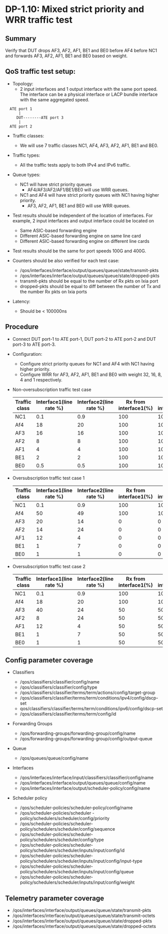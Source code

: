 # DP-1.10: Mixed strict priority and WRR traffic test

## Summary

Verify that DUT drops AF3, AF2, AF1, BE1 and BE0 before AF4 before NC1 and forwards
AF3, AF2, AF1, BE1 and BE0 based on weight.

## QoS traffic test setup:

*   Topology: 
    * 2 input interfaces and 1 output interface with the same port speed. The interface can be a physical interface or LACP bundle interface with the same aggregated speed.

   ```
     ATE port 1
         |
        DUT--------ATE port 3
         |
     ATE port 2
   ```

*   Traffic classes: 
    * We will use 7 traffic classes NC1, AF4, AF3, AF2, AF1, BE1 and BE0.

*   Traffic types:
    * All the traffic tests apply to both IPv4 and IPv6 traffic. 

*   Queue types: 
    * NC1 will have strict priority queues
      * AF4/AF3/AF2/AF1/BE1/BE0 will use WRR queues.
    * NC1 and AF4 will have strict priority queues with NC1 having higher priority.
      * AF3, AF2, AF1, BE1 and BE0 will use WRR queues.

*   Test results should be independent of the location of interfaces. For example, 2 input interfaces and output interface could be located on 
    * Same ASIC-based forwarding engine
    * Different ASIC-based forwarding engine on same line card
    * Different ASIC-based forwarding engine on different line cards

*   Test results should be the same for port speeds 100G and 400G.

*   Counters should be also verified for each test case: 
    * /qos/interfaces/interface/output/queues/queue/state/transmit-pkts
    * /qos/interfaces/interface/output/queues/queue/state/dropped-pkts
    * transmit-pkts should be equal to the number of Rx pkts on Ixia port
    * dropped-pkts should be equal to diff between the number of Tx and the number Rx pkts on Ixia ports

*   Latency:
    * Should be < 100000ns

## Procedure

*   Connect DUT port-1 to ATE port-1, DUT port-2 to ATE port-2 and DUT port-3 to ATE port-3.

*   Configuration:
    * Configure strict priority queues for NC1 and AF4 with NC1 having higher priority.
    * Configure WRR for AF3, AF2, AF1, BE1 and BE0 with weight 32, 16, 8, 4 and 1 respectively.

*   Non-oversubscription traffic test case

    |Traffic class |Interface1(line rate %)|Interface2(line rate %)|Rx from interface1(%)|Rx from interface2(%)|
    |--------------|-----------------------|-----------------------|---------------------|---------------------|
    |   NC1        |  0.1                  | 0.9                   | 100                 | 100                 |
    |   Af4        |  18                   | 20                    | 100                 | 100                 |
    |   AF3        |  16                   | 16                    | 100                 | 100                 |
    |   AF2        |  8                    | 8                     | 100                 | 100                 |
    |   AF1        |  4                    | 4                     | 100                 | 100                 |
    |   BE1        |  2                    | 2                     | 100                 | 100                 |
    |   BE0        |  0.5                  | 0.5                   | 100                 | 100                 |

*   Oversubscription traffic test case 1

    |Traffic class |Interface1(line rate %)|Interface2(line rate %)|Rx from interface1(%)|Rx from interface2(%)|
    |--------------|-----------------------|-----------------------|---------------------|---------------------|
    |   NC1        |  0.1                  | 0.9                   | 100                 | 100                 |
    |   Af4        |  50                   | 49                    | 100                 | 100                 |
    |   AF3        |  20                   | 14                    | 0                   | 0                   |
    |   AF2        |  14                   | 24                    | 0                   | 0                   |
    |   AF1        |  12                   | 4                     | 0                   | 0                   |
    |   BE1        |  1                    | 7                     | 0                   | 0                   |
    |   BE0        |  1                    | 1                     | 0                   | 0                   |

*   Oversubscription traffic test case 2

    |Traffic class |Interface1(line rate %)|Interface2(line rate %)|Rx from interface1(%)|Rx from interface2(%)|
    |--------------|-----------------------|-----------------------|---------------------|---------------------|
    |   NC1        |  0.1                  | 0.9                   | 100                 | 100                 |
    |   Af4        |  18                   | 20                    | 100                 | 100                 |
    |   AF3        |  40                   | 24                    | 50                  | 50                  |
    |   AF2        |  8                    | 24                    | 50                  | 50                  |
    |   AF1        |  12                   | 4                     | 50                  | 50                  |
    |   BE1        |  1                    | 7                     | 50                  | 50                  |
    |   BE0        |  1                    | 1                     | 50                  | 50                  |

## Config parameter coverage

*   Classifiers
     * /qos/classifiers/classifier/config/name
     * /qos/classifiers/classifier/config/type
     * /qos/classifiers/classifier/terms/term/actions/config/target-group
     * /qos/classifiers/classifier/terms/term/conditions/ipv4/config/dscp-set
     * qos/classifiers/classifier/terms/term/conditions/ipv6/config/dscp-set
     * /qos/classifiers/classifier/terms/term/config/id

*   Forwarding Groups
     * /qos/forwarding-groups/forwarding-group/config/name
     * /qos/forwarding-groups/forwarding-group/config/output-queue

*   Queue     
     * /qos/queues/queue/config/name

*   Interfaces
     * /qos/interfaces/interface/input/classifiers/classifier/config/name
     * /qos/interfaces/interface/output/queues/queue/config/name
     * /qos/interfaces/interface/output/scheduler-policy/config/name

*   Scheduler policy
     * /qos/scheduler-policies/scheduler-policy/config/name
     * /qos/scheduler-policies/scheduler -policy/schedulers/scheduler/config/priority
     * /qos/scheduler-policies/scheduler-policy/schedulers/scheduler/config/sequence
     * /qos/scheduler-policies/scheduler-policy/schedulers/scheduler/config/type
     * /qos/scheduler-policies/scheduler-policy/schedulers/scheduler/inputs/input/config/id
     * /qos/scheduler-policies/scheduler-policy/schedulers/scheduler/inputs/input/config/input-type
     * /qos/scheduler-policies/scheduler-policy/schedulers/scheduler/inputs/input/config/queue
     * /qos/scheduler-policies/scheduler-policy/schedulers/scheduler/inputs/input/config/weight

## Telemetry parameter coverage

*   /qos/interfaces/interface/output/queues/queue/state/transmit-pkts
*   /qos/interfaces/interface/output/queues/queue/state/transmit-octets
*   /qos/interfaces/interface/output/queues/queue/state/dropped-pkts
*   /qos/interfaces/interface/output/queues/queue/state/dropped-octets
